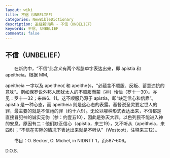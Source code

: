 ```yaml
---
layout: wiki
title: 不信（UNBELIEF）
categories: NewBibleDictionary
description: 圣经新词典 - 不信（UNBELIEF）
keywords: 不信, UNBELIEF
comments: false
---
```


## 不信（UNBELIEF）

　　在新约中，“不信”此含义有两个希腊单字表达出来，即 apistia 和 apeitheia。根据 MM,

apeitheia 一字以及 apeitheo{ 和 apeithe{s，“必蕴含不顺服、反叛、蓄意违抗的意味”。例如保罗说外邦人因犹太人的不顺服而蒙〔神〕怜恤（罗十一30）。亦见：罗十一32；来四6、11。这不顺服乃源于 apistia，即“缺乏信心和信靠”。apistia 是一种心态，而 apeitheia 则是这心态的表露。基督说圣灵要定世人的罪，最主要的就是不信祂的罪（约十六9）。无论以哪种形式表达出来，不信都是直接冒犯神的诚实无伪（参：约壹五10），因此是弥天大罪。以色列民不能进入神的安息，原因有二：他们缺乏信心（apistia，来三19），又不听从（apeitheia，来四6）；“不信在实际的情况下表达出来就是不听从”（Westcott，注释来三12）。

　　书目：O. Becker, O. Michel, in NIDNTT 1，页587-606。

D.O.S.








